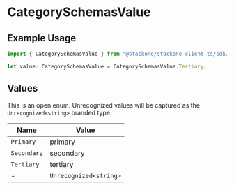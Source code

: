 # CategorySchemasValue

## Example Usage

```typescript
import { CategorySchemasValue } from "@stackone/stackone-client-ts/sdk/models/shared";

let value: CategorySchemasValue = CategorySchemasValue.Tertiary;
```

## Values

This is an open enum. Unrecognized values will be captured as the `Unrecognized<string>` branded type.

| Name                   | Value                  |
| ---------------------- | ---------------------- |
| `Primary`              | primary                |
| `Secondary`            | secondary              |
| `Tertiary`             | tertiary               |
| -                      | `Unrecognized<string>` |